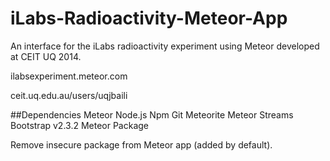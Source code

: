 iLabs-Radioactivity-Meteor-App
==============================

An interface for the iLabs radioactivity experiment using Meteor developed at CEIT UQ 2014.

ilabsexperiment.meteor.com

ceit.uq.edu.au/users/uqjbaili


##Dependencies
Meteor
Node.js
Npm
Git
Meteorite
Meteor Streams
Bootstrap v2.3.2 Meteor Package

Remove insecure package from Meteor app (added by default).
